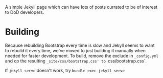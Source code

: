 A simple Jekyll page which can have lots of posts currated to be of interest to DoD developers.


# Building

Because rebuilding Bootstrap every time is slow and Jekyll seems to want to rebuild it every time, we've moved to just building it manually when needed for faster development. To build, remove the exclude in `_config.yml` and cp the resulting `_site/css/bootstrap.css' to `css/bootstrap.css`.

If `jekyll serve` doesn't work, try `bundle exec jekyll serve`
